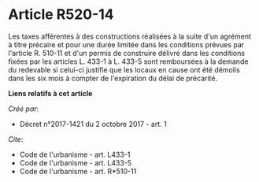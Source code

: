 # Article R520-14

Les taxes afférentes à des constructions réalisées à la suite d'un agrément à titre précaire et pour une durée limitée dans
les conditions prévues par l'article R. 510-11 et d'un permis de construire délivré dans les conditions fixées par les
articles L. 433-1 à L. 433-5 sont remboursées à la demande du redevable si celui-ci justifie que les locaux en cause ont été
démolis dans les six mois à compter de l'expiration du délai de précarité.

**Liens relatifs à cet article**

_Créé par_:

  - Décret n°2017-1421 du 2 octobre 2017 - art. 1

_Cite_:

  - Code de l'urbanisme - art. L433-1
  - Code de l'urbanisme - art. L433-5
  - Code de l'urbanisme - art. R*510-11
